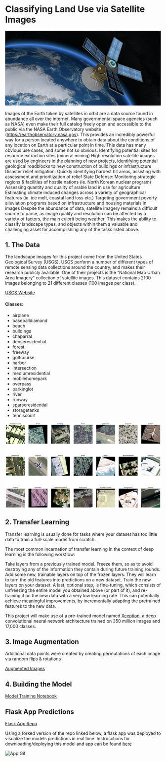 # Classifying Land Use via Satellite Images
![cover_photo](satellite_image.png)

Images of the Earth taken by satellites in orbit are a data source found in abundance all over the internet. Many governmental space agencies (such as NASA) even make their full catalog freely open and accessible to the public via the NASA Earth Observatory website (https://earthobservatory.nasa.gov). This provides an incredibly powerful way for a person located anywhere to obtain data about the conditions of any location on Earth at a particular point in time. This data has many obvious use cases, and some not so obvious.
 Identifying potential sites for resource extraction sites (mineral mining)
High resolution satellite images are used by engineers in the planning of new projects, identifying potential geological roadblocks to new construction of buildings or infrastructure 
Disaster relief mitigation: Quickly identifying hardest hit areas, assisting with assessment and prioritization of relief 
State Defense: Monitoring strategic regions & facilities of hostile nations (ie. North Korean nuclear program)
Assessing quantity and quality of arable land in use for agriculture  
Estimating climate induced changes across a variety of geographical features (ie. ice melt, coastal land loss etc.)
Targeting government poverty alleviation programs based on infrastructure and housing materials in images
Despite the abundance of data, satellite imagery remains a  difficult source to parse, as image quality and resolution can be affected by a variety of factors, the main culprit being weather. This makes the ability to classify landscape types, and objects within them a valuable and challenging asset for accomplishing any of the tasks listed above. 
	



## 1. The Data

The landscape images for this project come from the United States Geological Survey (USGS). USGS perform a number of different types of remote sensing data collections around the country, and makes their research publicly available. One of their projects is the “National Map Urban Area Imagery” collection of satellite images. This dataset contains 2100 images belonging to 21 different classes (100 images per class). 

[USGS Website](https://www.usgs.gov/products/data-and-tools/data-and-tools-topics)
#### Classes: 
- airplane
- baseballdiamond
- beach
- buildings
- chaparral
- denseresidential
- forest
- freeway
- golfcourse
- harbor
- intersection
- mediumresidential
- mobilehomepark
- overpass
- parkinglot
- river
- runway
- sparseresidential
- storagetanks
- tenniscourt

![Class Examples](examples.png)

## 2. Transfer Learning

Transfer learning is usually done for tasks where your dataset has too little data to train a full-scale model from scratch.

The most common incarnation of transfer learning in the context of deep learning is the following workflow:

Take layers from a previously trained model.
Freeze them, so as to avoid destroying any of the information they contain during future training rounds.
Add some new, trainable layers on top of the frozen layers. They will learn to turn the old features into predictions on a new dataset.
Train the new layers on your dataset.
A last, optional step, is fine-tuning, which consists of unfreezing the entire model you obtained above (or part of it), and re-training it on the new data with a very low learning rate. This can potentially achieve meaningful improvements, by incrementally adapting the pretrained features to the new data.

This project will make use of a pre-trained model named [Xception](https://keras.io/api/applications/xception/), a deep convolutional neural network architecture trained on 350 million images and 17,000 classes.

## 3. Image Augmentation

Additional data points were created by creating permutations of each image via random flips & rotations

[Augmented Images](augmentations.png)

## 4. Building the Model

[Model Training Notebook](Land_Use_Classification_2_0.ipynb)





## Flask App Predictions
[Flask App Repo](https://github.com/mtobeiyf/keras-flask-deploy-webapp)

Using a forked version of the repo linked below, a flask app was deployed to visualize the models predictions in real time. Instrusctions for downloading/deploying this model and app can be found [here]()

![App Gif](https://j.gifs.com/w0rxMX.gif)


